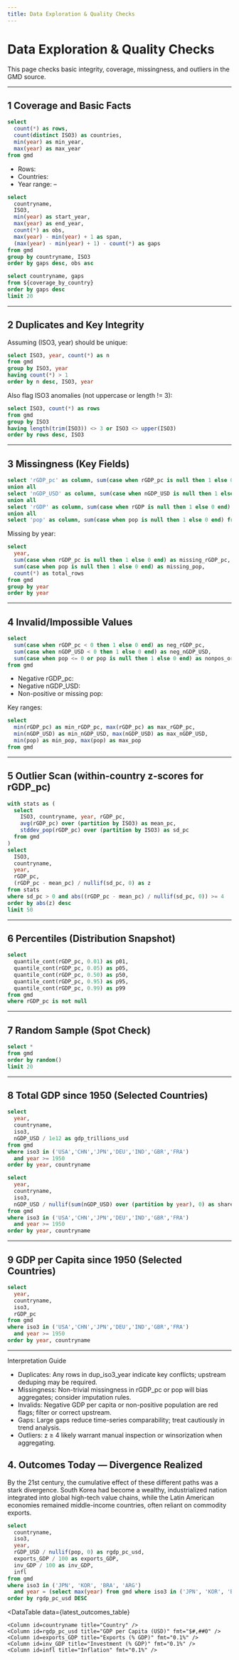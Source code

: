 ```yaml
---
title: Data Exploration & Quality Checks
---
```


# Data Exploration & Quality Checks
<LastRefreshed prefix="Data last updated"/>

This page checks basic integrity, coverage, missingness, and outliers in the GMD source.

---

## 1 Coverage and Basic Facts

```sql table_overview
select
  count(*) as rows,
  count(distinct ISO3) as countries,
  min(year) as min_year,
  max(year) as max_year
from gmd
```

- Rows: <Value data={table_overview} column=rows/>
- Countries: <Value data={table_overview} column=countries/>
- Year range: <Value data={table_overview} column=min_year/>–<Value data={table_overview} column=max_year/>

```sql coverage_by_country
select
  countryname,
  ISO3,
  min(year) as start_year,
  max(year) as end_year,
  count(*) as obs,
  max(year) - min(year) + 1 as span,
  (max(year) - min(year) + 1) - count(*) as gaps
from gmd
group by countryname, ISO3
order by gaps desc, obs asc
```

<DataTable data={coverage_by_country} rows=20>
  <Column id=countryname title="Country"/>
  <Column id=ISO3 title="ISO3"/>
  <Column id=start_year title="Start"/>
  <Column id=end_year title="End"/>
  <Column id=obs title="Obs"/>
  <Column id=span title="Span (yrs)"/>
  <Column id=gaps title="Gaps (yrs)"/>
</DataTable>

```sql top_gap_countries
select countryname, gaps
from ${coverage_by_country}
order by gaps desc
limit 20
```

<BarChart
  data={top_gap_countries}
  x=countryname
  y=gaps
  title="Top 20 Countries by Year Gaps"
/>

---

## 2 Duplicates and Key Integrity

Assuming (ISO3, year) should be unique:

```sql dup_iso3_year
select ISO3, year, count(*) as n
from gmd
group by ISO3, year
having count(*) > 1
order by n desc, ISO3, year
```

<DataTable data={dup_iso3_year} rows=20>
  <Column id=ISO3/>
  <Column id=year/>
  <Column id=n title="Count"/>
</DataTable>

Also flag ISO3 anomalies (not uppercase or length != 3):

```sql iso3_anomalies
select ISO3, count(*) as rows
from gmd
group by ISO3
having length(trim(ISO3)) <> 3 or ISO3 <> upper(ISO3)
order by rows desc, ISO3
```

<DataTable data={iso3_anomalies} rows=20/>

---

## 3 Missingness (Key Fields)

```sql missingness
select 'rGDP_pc' as column, sum(case when rGDP_pc is null then 1 else 0 end) as missing from gmd
union all
select 'nGDP_USD' as column, sum(case when nGDP_USD is null then 1 else 0 end) from gmd
union all
select 'rGDP' as column, sum(case when rGDP is null then 1 else 0 end) from gmd
union all
select 'pop' as column, sum(case when pop is null then 1 else 0 end) from gmd
```

<DataTable data={missingness} rows=10>
  <Column id=column title="Column"/>
  <Column id=missing title="Missing Count" fmt="#,##0"/>
</DataTable>

Missing by year:

```sql missing_over_time
select
  year,
  sum(case when rGDP_pc is null then 1 else 0 end) as missing_rGDP_pc,
  sum(case when pop is null then 1 else 0 end) as missing_pop,
  count(*) as total_rows
from gmd
group by year
order by year
```

<LineChart
  data={missing_over_time}
  x=year
  y=missing_rGDP_pc
  title="Missingness by Year"
/>

<LineChart
  data={missing_over_time}
  x=year
  y=missing_pop
  title="Missingness by Year"
/>

---

## 4 Invalid/Impossible Values

```sql invalid_values
select
  sum(case when rGDP_pc < 0 then 1 else 0 end) as neg_rGDP_pc,
  sum(case when nGDP_USD < 0 then 1 else 0 end) as neg_nGDP_USD,
  sum(case when pop <= 0 or pop is null then 1 else 0 end) as nonpos_or_missing_pop
from gmd
```

- Negative rGDP_pc: <Value data={invalid_values} column=neg_rGDP_pc/>
- Negative nGDP_USD: <Value data={invalid_values} column=neg_nGDP_USD/>
- Non-positive or missing pop: <Value data={invalid_values} column=nonpos_or_missing_pop/>

Key ranges:

```sql key_ranges
select
  min(rGDP_pc) as min_rGDP_pc, max(rGDP_pc) as max_rGDP_pc,
  min(nGDP_USD) as min_nGDP_USD, max(nGDP_USD) as max_nGDP_USD,
  min(pop) as min_pop, max(pop) as max_pop
from gmd
```

<DataTable data={key_ranges}/>

---

## 5 Outlier Scan (within-country z-scores for rGDP_pc)

```sql rgdp_pc_outliers
with stats as (
  select
    ISO3, countryname, year, rGDP_pc,
    avg(rGDP_pc) over (partition by ISO3) as mean_pc,
    stddev_pop(rGDP_pc) over (partition by ISO3) as sd_pc
  from gmd
)
select
  ISO3,
  countryname,
  year,
  rGDP_pc,
  (rGDP_pc - mean_pc) / nullif(sd_pc, 0) as z
from stats
where sd_pc > 0 and abs((rGDP_pc - mean_pc) / nullif(sd_pc, 0)) >= 4
order by abs(z) desc
limit 50
```

<DataTable data={rgdp_pc_outliers} rows=50>
  <Column id=ISO3/>
  <Column id=countryname title="Country"/>
  <Column id=year/>
  <Column id=rGDP_pc title="rGDP_pc" fmt="#,##0"/>
  <Column id=z title="z-score" fmt="#,##0.00"/>
</DataTable>

---

## 6 Percentiles (Distribution Snapshot)

```sql rgdp_pc_percentiles
select
  quantile_cont(rGDP_pc, 0.01) as p01,
  quantile_cont(rGDP_pc, 0.05) as p05,
  quantile_cont(rGDP_pc, 0.50) as p50,
  quantile_cont(rGDP_pc, 0.95) as p95,
  quantile_cont(rGDP_pc, 0.99) as p99
from gmd
where rGDP_pc is not null
```

<DataTable data={rgdp_pc_percentiles}/>

---

## 7 Random Sample (Spot Check)

```sql sample_rows
select *
from gmd
order by random()
limit 20
```

<DataTable data={sample_rows} rows=20/>

---

## 8 Total GDP since 1950 (Selected Countries)

```sql gdp_total_major
select
  year,
  countryname,
  iso3,
  nGDP_USD / 1e12 as gdp_trillions_usd
from gmd
where iso3 in ('USA','CHN','JPN','DEU','IND','GBR','FRA')
  and year >= 1950
order by year, countryname
```

<LineChart
  data={gdp_total_major}
  x=year
  y=gdp_trillions_usd
  series=countryname
  title="Total GDP (Nominal USD, trillions) — Selected Countries since 1950"
  xAxisTitle="Year"
  yAxisTitle="GDP (USD trillions)"
  yFmt="#,##0.0"
/>

```sql gdp_share_major
select
  year,
  countryname,
  iso3,
  nGDP_USD / nullif(sum(nGDP_USD) over (partition by year), 0) as share_world
from gmd
where iso3 in ('USA','CHN','JPN','DEU','IND','GBR','FRA')
  and year >= 1950
order by year, countryname
```

<LineChart
  data={gdp_share_major}
  x=year
  y=share_world
  series=countryname
  title="Share of World GDP (Nominal) — Selected Countries since 1950"
  xAxisTitle="Year"
  yAxisTitle="Share of World GDP"
  yFmt="#,##0.0%"
/>

---

## 9 GDP per Capita since 1950 (Selected Countries)

```sql rgdp_pc_major
select
  year,
  countryname,
  iso3,
  rGDP_pc
from gmd
where iso3 in ('USA','CHN','JPN','DEU','IND','GBR','FRA')
  and year >= 1950
order by year, countryname
```

<LineChart
  data={rgdp_pc_major}
  x=year
  y=rGDP_pc
  series=countryname
  title="GDP per Capita (Real, constant) — Selected Countries since 1950"
  xAxisTitle="Year"
  yAxisTitle="GDP per Capita (USD, constant)"
  yFmt="#,##0"
/>

---

Interpretation Guide
- Duplicates: Any rows in dup_iso3_year indicate key conflicts; upstream deduping may be required.
- Missingness: Non-trivial missingness in rGDP_pc or pop will bias aggregates; consider imputation rules.
- Invalids: Negative GDP per capita or non-positive population are red flags; filter or correct upstream.
- Gaps: Large gaps reduce time-series comparability; treat cautiously in trend analysis.
- Outliers: z ≥ 4 likely warrant manual inspection or winsorization when aggregating.


## 4. Outcomes Today — Divergence Realized

By the 21st century, the cumulative effect of these different paths was a stark divergence. South Korea had become a wealthy, industrialized nation integrated into global high-tech value chains, while the Latin American economies remained middle-income countries, often reliant on commodity exports.

```sql latest_outcomes_table
select
  countryname,
  iso3,
  year,
  rGDP_USD / nullif(pop, 0) as rgdp_pc_usd,
  exports_GDP / 100 as exports_GDP,
  inv_GDP / 100 as inv_GDP,
  infl
from gmd
where iso3 in ('JPN', 'KOR', 'BRA', 'ARG')
  and year = (select max(year) from gmd where iso3 in ('JPN', 'KOR', 'BRA', 'ARG') and rGDP_USD is not null)
order by rgdp_pc_usd DESC
```

<DataTable
    data={latest_outcomes_table}
>
    <Column id=countryname title="Country" />
    <Column id=rgdp_pc_usd title="GDP per Capita (USD)" fmt="$#,##0" />
    <Column id=exports_GDP title="Exports (% GDP)" fmt="0.1%" />
    <Column id=inv_GDP title="Investment (% GDP)" fmt="0.1%" />
    <Column id=infl title="Inflation" fmt="0.1%" />
</DataTable>

